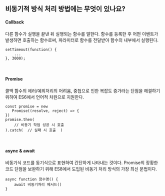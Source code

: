 ## 비동기적 방식 처리 방법에는 무엇이 있나요?

#### Callback
다른 함수가 실행을 끝낸 뒤 실행되는 함수를 말한다. 함수를 등록한 후 어떤 이벤트가 발생하면 호출하는 함수로써, 파라미터로 함수를 전달받아 함수의 내부에서 실행된다.

```
setTimeout(function() {
    ...
}, 3000);
```
  
<br>  
  
#### Promise
콜백 함수의 에러/예외처리의 어려움, 중첩으로 인한 복잡도 증가라는 단점을 해결하기 위하여 ES6에서 언어적 차원으로 지원한다. 

```
const promise = new
   Promise((resolve, reject) => {
})
promise.then(
    // 비동기 작업 성공 시 호출
).catch(  // 실패 시 호출  )
```
  
<br>  
  
#### async & await
비동기식 코드를 동기식으로 표현하여 간단하게 나타내는 것이다. Promise의 장황한 코드 단점을 보완하기 위해 ES8에서 도입된 비동기 처리 방식의 가장 최신 문법이다.

```
async function 함수명() {
    await 비동기처리 메서드()
}
```